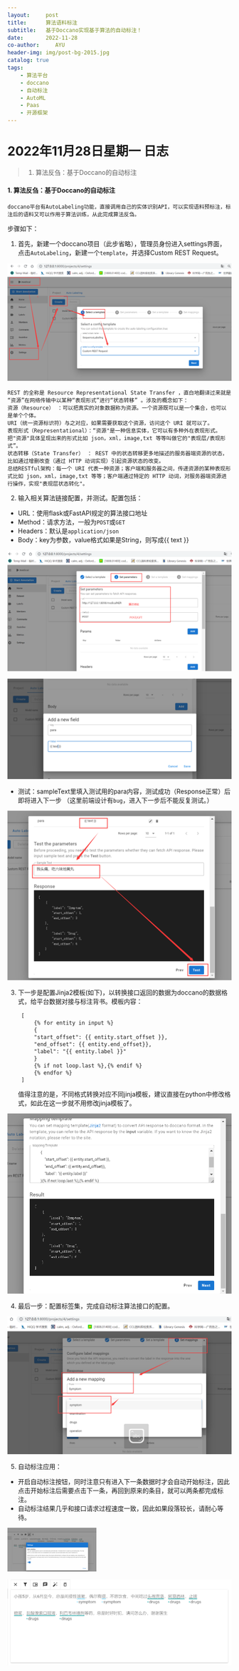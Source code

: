```yaml
---
layout:     post
title:      算法语料标注
subtitle:   基于Doccano实现基于算法的自动标注！
date:       2022-11-28
co-author:     AYU
header-img: img/post-bg-2015.jpg
catalog: true
tags:
    - 算法平台
    - doccano
    - 自动标注
    - AutoML
    - Paas
    - 开源框架
--- 
```


# 2022年11月28日星期一 日志

>1. 算法反刍：基于Doccano的自动标注


#### 1. 算法反刍：基于Doccano的自动标注

    doccano平台有AutoLabeling功能，直接调用自己的实体识别API，可以实现语料预标注，标注后的语料又可以作用于算法训练，从此完成算法反刍。

步骤如下：

1. 首先，新建一个doccano项目（此步省略），管理员身份进入settings界面，点击`AutoLabeling`，新建一个`template`，并选择Custom REST Request。

![step1](https://github.com/Sylviara/sylviara.github.io/blob/master/_posts/DailyLogISTIC/dli-20221128-1.png "doccano自动标注步骤1")

    REST 的全称是 Resource Representational State Transfer ，直白地翻译过来就是 “资源”在网络传输中以某种“表现形式”进行“状态转移” 。涉及的概念如下：
    资源（Resource） ：可以把真实的对象数据称为资源。一个资源既可以是一个集合，也可以是单个个体。
    URI（统一资源标识符）与之对应，如果需要获取这个资源，访问这个 URI 就可以了。
    表现形式（Representational）：“资源"是一种信息实体，它可以有多种外在表现形式。把"资源"具体呈现出来的形式比如 json，xml，image,txt 等等叫做它的"表现层/表现形式”。
    状态转移（State Transfer） ： REST 中的状态转移更多地描述的服务器端资源的状态，比如通过增删改查（通过 HTTP 动词实现）引起资源状态的改变。
    总结RESTful架构：每一个 URI 代表一种资源；客户端和服务器之间，传递资源的某种表现形式比如 json，xml，image,txt 等等；客户端通过特定的 HTTP 动词，对服务器端资源进行操作，实现"表现层状态转化"。

2. 输入相关算法链接配置，并测试。配置包括：

- URL：使用flask或FastAPI规定的算法接口地址
- Method：请求方法，一般为`POST`或`GET`
- Headers：默认是`application/json`
- Body：key为参数，value格式如果是String，则写成{{ text }}

![step2](https://github.com/Sylviara/sylviara.github.io/blob/master/_posts/DailyLogISTIC/dli-20221128-2.png "doccano自动标注步骤2：配置自动标注算法接口地址和请求方式")

![step2](https://github.com/Sylviara/sylviara.github.io/blob/master/_posts/DailyLogISTIC/dli-20221128-3.png "doccano自动标注步骤2：配置自动标注算法接口参数和格式")

-  测试：sampleText里填入测试用的para内容，测试成功（Response正常）后即将进入下一步
（这里前端设计有`bug`，进入下一步后不能反复测试。）

![step2](https://github.com/Sylviara/sylviara.github.io/blob/master/_posts/DailyLogISTIC/dli-20221128-4.png "doccano自动标注步骤2：配置自动标注算法接口参数和格式")

3. 下一步是配置Jinja2模板(如下)，以转换接口返回的数据为doccano的数据格式，给平台数据对接与标注背书。模板内容：

        [
            {% for entity in input %}
            {
            "start_offset": {{ entity.start_offset }},
            "end_offset": {{ entity.end_offset}},
            "label": "{{ entity.label }}"
            }
            {% if not loop.last %},{% endif %}
            {% endfor %}
        ]
   值得注意的是，不同格式转换对应不同jinja模板，建议直接在python中修改格式，如此在这一步就不用修改jinja模板了。

![step3](https://github.com/Sylviara/sylviara.github.io/blob/master/_posts/DailyLogISTIC/dli-20221128-5.png "doccano自动标注步骤3：配置自动标注算法接口参数和格式")

4. 最后一步：配置标签集，完成自动标注算法接口的配置。

![step4](https://github.com/Sylviara/sylviara.github.io/blob/master/_posts/DailyLogISTIC/dli-20221128-6.png "doccano自动标注步骤4：标签集配置")

5. 自动标注应用：
- 开启自动标注按钮，同时注意只有进入下一条数据时才会自动开始标注，因此点击开始标注后需要点击下一条，再回到原来的条目，就可以两条都完成标注。
- 自动标注结果几乎和接口请求过程速度一致，因此如果段落较长，请耐心等待。

![step5](https://github.com/Sylviara/sylviara.github.io/blob/master/_posts/DailyLogISTIC/dli-20221128-7.png "doccano自动标注步骤5：自动标注应用！")

![step5](https://github.com/Sylviara/sylviara.github.io/blob/master/_posts/DailyLogISTIC/dli-20221128-8.png "doccano自动标注步骤5：BERT命名实体识别模型自动标注结果")

